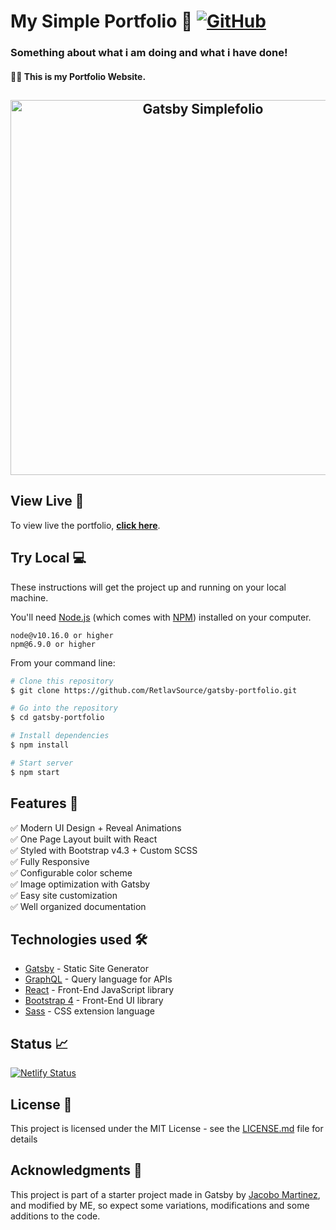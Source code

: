# My Simple Portfolio 📃 [![GitHub](https://img.shields.io/github/license/RetlavSource/gatsby-portfolio?color=blue)](https://github.com/RetlavSource/gatsby-portfolio/blob/main/LICENSE.md)

### Something about what i am doing and what i have done!
#### 🧑‍💻 This is my Portfolio Website.

<h2 align="center">
  <img src="./examples/demo.gif" alt="Gatsby Simplefolio" width="600px" />
  <br>
</h2>

## View Live 🔎

To view live the portfolio, **[click here](https://cobidev.com/)**.

## Try Local 💻

These instructions will get the project up and running on your local machine.

You'll need [Node.js](https://nodejs.org/en/download/) (which comes with [NPM](http://npmjs.com)) installed on your computer.

```
node@v10.16.0 or higher
npm@6.9.0 or higher
```

From your command line:

```bash
# Clone this repository
$ git clone https://github.com/RetlavSource/gatsby-portfolio.git

# Go into the repository
$ cd gatsby-portfolio

# Install dependencies
$ npm install

# Start server
$ npm start
```

## Features 📝

✅ Modern UI Design + Reveal Animations\
✅ One Page Layout built with React\
✅ Styled with Bootstrap v4.3 + Custom SCSS\
✅ Fully Responsive\
✅ Configurable color scheme\
✅ Image optimization with Gatsby\
✅ Easy site customization\
✅ Well organized documentation

## Technologies used 🛠️

- [Gatsby](https://www.gatsbyjs.org/) - Static Site Generator
- [GraphQL](https://graphql.org/) - Query language for APIs
- [React](https://es.reactjs.org/) - Front-End JavaScript library
- [Bootstrap 4](https://getbootstrap.com/docs/4.3/getting-started/introduction/) - Front-End UI library
- [Sass](https://sass-lang.com/documentation) - CSS extension language

## Status 📈

[![Netlify Status](https://api.netlify.com/api/v1/badges/2365af6f-820a-4fb8-83e6-69a66f686dfe/deploy-status)](https://app.netlify.com/sites/gatsby-simplefolio/deploys)

## License 📄

This project is licensed under the MIT License - see the [LICENSE.md](LICENSE.md) file for details

## Acknowledgments 🎁

This project is part of a starter project made in Gatsby by [Jacobo Martinez](https://github.com/cobidev), and modified by ME, so expect some variations, modifications and some additions to the code.